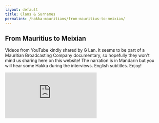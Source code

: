 ```yaml
---
layout: default
title: Clans & Surnames
permalink: /hakka-mauritians/from-mauritius-to-meixian/
---
```


<h2>From Mauritius to Meixian</h2>

<section class="example-image">
<p>Videos from YouTube kindly shared by G Lan. It seems to be part of a Mauritian Broadcasting Company documentary, so hopefully they won't mind us sharing here on this website! The narration is in Mandarin but you will hear some Hakka during the interviews. English subtitles. Enjoy!</p>
  <div class="video-container">
    <iframe 
      src="https://www.youtube.com/embed/FwwD3gKbRXc" 
      title="Mauritian Hakka roots in Meixian Part 1" 
      frameborder="0" 
      allow="accelerometer; autoplay; clipboard-write; encrypted-media; gyroscope; picture-in-picture" 
      allowfullscreen">
    </iframe>
  </div>
</section>

